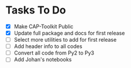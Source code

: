 # Tasks To Do

- [X] Make CAP-Toolkit Public 
- [X] Update full package and docs for first release
- [ ] Select more utilities to add for first release 
- [ ] Add header info to all codes
- [ ] Convert all code from Py2 to Py3
- [ ] Add Johan's notebooks
